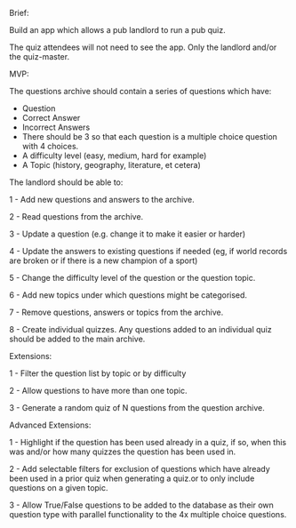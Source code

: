 Brief:


Build an app which allows a pub landlord to run a pub quiz.

The quiz attendees will not need to see the app. Only the landlord and/or the quiz-master.




MVP:


The questions archive should contain a series of questions which have:
- Question
- Correct Answer
- Incorrect Answers
- There should be 3 so that each question is a multiple choice question with 4 choices.
- A difficulty level (easy, medium, hard for example)
- A Topic (history, geography, literature, et cetera)



The landlord should be able to:

1 - Add new questions and answers to the archive.

2 - Read questions from the archive.

3 - Update a question (e.g. change it to make it easier or harder)

4 - Update the answers to existing questions if needed (eg, if world records are broken or if there is a new champion of a sport)

5 - Change the difficulty level of the question or the question topic.

6 - Add new topics under which questions might be categorised.

7 - Remove questions, answers or topics from the archive.

8 - Create individual quizzes. Any questions added to an individual quiz should be added to the main archive.



Extensions:


1 - Filter the question list by topic or by difficulty

2 - Allow questions to have more than one topic.

3 - Generate a random quiz of N questions from the question archive.



Advanced Extensions:

1 - Highlight if the question has been used already in a  quiz, if so, when this was and/or how many quizzes the question has been used in.

2 - Add selectable filters for exclusion of questions which have already been used in a prior quiz when generating a quiz.or to only include questions on a given topic.

3 - Allow True/False questions to be added to the database as their own question type with parallel functionality to the 4x multiple choice questions.